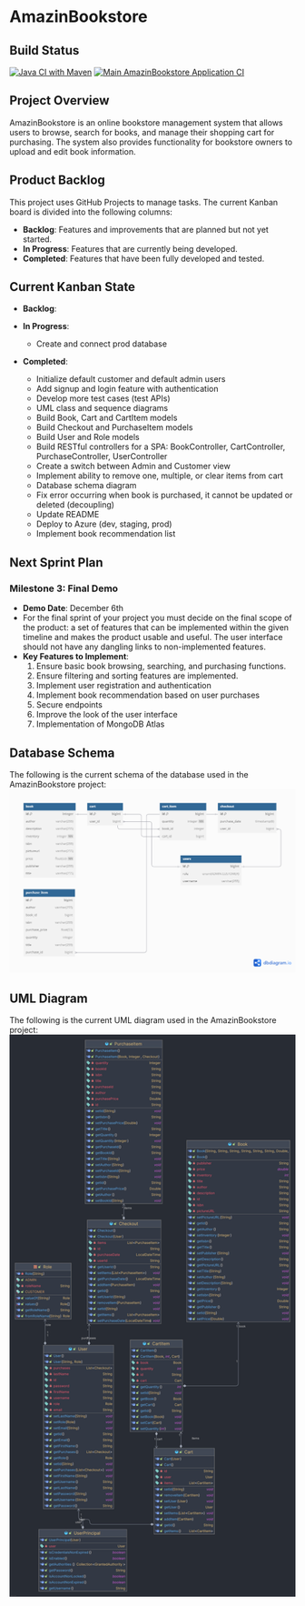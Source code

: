 # AmazinBookstore
## Build Status
[![Java CI with Maven](https://github.com/keeferf/SYSC4806_AmazinBookstore/actions/workflows/maven.yml/badge.svg)](https://github.com/keeferf/SYSC4806_AmazinBookstore/actions/workflows/maven.yml)
[![Main AmazinBookstore Application CI](https://github.com/keeferf/SYSC4806_AmazinBookstore/actions/workflows/main_amazinbookstoreapplication.yml/badge.svg)](https://github.com/keeferf/SYSC4806_AmazinBookstore/actions/workflows/main_amazinbookstoreapplication.yml)

## Project Overview
AmazinBookstore is an online bookstore management system that allows users to browse, search for books, and manage their shopping cart for purchasing. The system also provides functionality for bookstore owners to upload and edit book information.

## Product Backlog
This project uses GitHub Projects to manage tasks. The current Kanban board is divided into the following columns:
- **Backlog**: Features and improvements that are planned but not yet started.
- **In Progress**: Features that are currently being developed.
- **Completed**: Features that have been fully developed and tested.
## Current Kanban State
- **Backlog**:

- **In Progress**:
  - Create and connect prod database

- **Completed**:
  - Initialize default customer and default admin users
  - Add signup and login feature with authentication
  - Develop more test cases (test APIs)
  - UML class and sequence diagrams
  - Build Book, Cart and CartItem models
  - Build Checkout and PurchaseItem models
  - Build User and Role models
  - Build RESTful controllers for a SPA: BookController, CartController, PurchaseController, UserController
  - Create a switch between Admin and Customer view
  - Implement ability to remove one, multiple, or clear items from cart
  - Database schema diagram
  - Fix error occurring when book is purchased, it cannot be updated or deleted (decoupling)
  - Update README
  - Deploy to Azure (dev, staging, prod)
  - Implement book recommendation list

## Next Sprint Plan
### Milestone 3: Final Demo
- **Demo Date**: December 6th
- For the final sprint of your project you must decide on the final scope of the product: a set of features that can be implemented within the given timeline and makes the product usable and useful. The user interface should not have any dangling links to non-implemented features.
- **Key Features to Implement**:
  1. Ensure basic book browsing, searching, and purchasing functions.
  2. Ensure filtering and sorting features are implemented.
  3. Implement user registration and authentication
  4. Implement book recommendation based on user purchases
  5. Secure endpoints
  6. Improve the look of the user interface
  7. Implementation of MongoDB Atlas

## Database Schema
The following is the current schema of the database used in the AmazinBookstore project:
![Database schema milestone 3.png](Diagrams%2FDatabase%20schema%20milestone%203.png)

## UML Diagram
The following is the current UML diagram used in the AmazinBookstore project:
![UML Diagram Milestone 3.png](Diagrams/UML%20Diagram%20Milestone%203.png)

